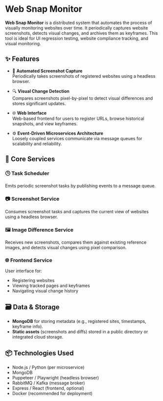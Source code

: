 # Web Snap Monitor

**Web Snap Monitor** is a distributed system that automates the process of visually monitoring websites over time. It periodically captures website screenshots, detects visual changes, and archives them as keyframes. This tool is ideal for UI regression testing, website compliance tracking, and visual monitoring.

## ✨ Features

- 📸 **Automated Screenshot Capture**  
  Periodically takes screenshots of registered websites using a headless browser.

- 🔍 **Visual Change Detection**  
  Compares screenshots pixel-by-pixel to detect visual differences and stores significant updates.

- 🌐 **Web Interface**  
  Web-based frontend for users to register URLs, browse historical snapshots, and view keyframes.

- ⚙️ **Event-Driven Microservices Architecture**  
  Loosely coupled services communicate via message queues for scalability and reliability.

## 🧱 Core Services

### 🕒 Task Scheduler
Emits periodic screenshot tasks by publishing events to a message queue.

### 📷 Screenshot Service
Consumes screenshot tasks and captures the current view of websites using a headless browser.

### 🖼️ Image Difference Service
Receives new screenshots, compares them against existing reference images, and detects visual changes using pixel comparison.

### 🌐 Frontend Service
User interface for:
- Registering websites
- Viewing tracked pages and keyframes
- Navigating visual change history

## 🗃️ Data & Storage

- **MongoDB** for storing metadata (e.g., registered sites, timestamps, keyframe info).
- **Static assets** (screenshots and diffs) stored in a public directory or integrated cloud storage.

## 📦 Technologies Used

- Node.js / Python (per microservice)
- MongoDB
- Puppeteer / Playwright (headless browser)
- RabbitMQ / Kafka (message broker)
- Express / React (frontend, optional)
- Docker (recommended for deployment)
